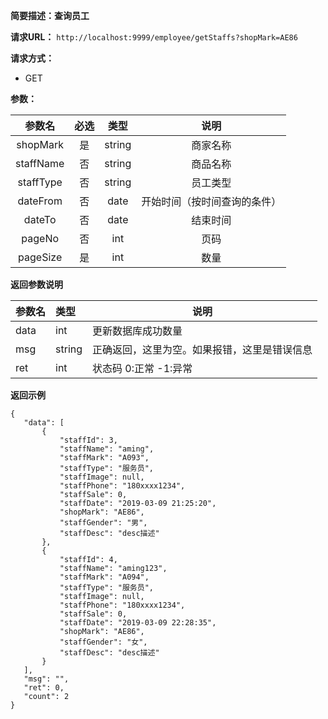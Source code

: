 **简要描述：查询员工** 

**请求URL：** 
` http://localhost:9999/employee/getStaffs?shopMark=AE86 `

**请求方式：**
- GET

**参数：** 

| 参数名 | 必选 | 类型 | 说明 |
| :----: | :----: | :----: |  :----: |
| shopMark | 是 | string |商家名称 |
| staffName | 否 | string |商品名称 |
| staffType | 否 | string |员工类型 |
| dateFrom | 否 | date | 开始时间（按时间查询的条件） |
| dateTo | 否 | date |结束时间 |
| pageNo | 否 | int |页码 |
| pageSize | 是 | int |数量 |


 **返回参数说明** 
 
|参数名|类型|说明|
|:-----  |:-----|----- |
|data| int|更新数据库成功数量|
|msg|string|正确返回，这里为空。如果报错，这里是错误信息|
|ret|int|状态码 0:正常  -1:异常|


 **返回示例**
 ``` 
{
    "data": [
        {
            "staffId": 3,
            "staffName": "aming",
            "staffMark": "A093",
            "staffType": "服务员",
            "staffImage": null,
            "staffPhone": "180xxxx1234",
            "staffSale": 0,
            "staffDate": "2019-03-09 21:25:20",
            "shopMark": "AE86",
            "staffGender": "男",
            "staffDesc": "desc描述"
        },
        {
            "staffId": 4,
            "staffName": "aming123",
            "staffMark": "A094",
            "staffType": "服务员",
            "staffImage": null,
            "staffPhone": "180xxxx1234",
            "staffSale": 0,
            "staffDate": "2019-03-09 22:28:35",
            "shopMark": "AE86",
            "staffGender": "女",
            "staffDesc": "desc描述"
        }
    ],
    "msg": "",
    "ret": 0,
    "count": 2
}
``` 